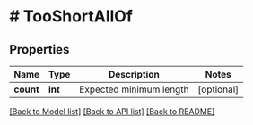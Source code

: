 # # TooShortAllOf

## Properties

Name | Type | Description | Notes
------------ | ------------- | ------------- | -------------
**count** | **int** | Expected minimum length | [optional] 

[[Back to Model list]](../../README.md#documentation-for-models) [[Back to API list]](../../README.md#documentation-for-api-endpoints) [[Back to README]](../../README.md)


